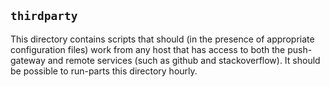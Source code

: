 ## `thirdparty`

This directory contains scripts that should (in the presence of appropriate
configuration files) work from any host that has access to both the
push-gateway and remote services (such as github and stackoverflow).  It should
be possible to run-parts this directory hourly.
